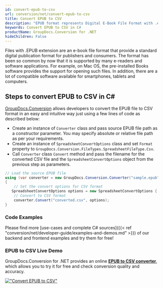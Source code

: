 ```yaml
---
id: convert-epub-to-csv
url: conversion/net/convert-epub-to-csv
title: Convert EPUB to CSV
description: "EPUB format represents Digital E-Book File Format with .epub extension. Learn how to convert EPUB to CSV file programmatically in C# language using GroupDocs.Conversion for .NET library."
keywords: Convert EPUB to CSV in C#
productName: GroupDocs.Conversion for .NET
hideChildren: False
---
```


Files with .EPUB extension are an e-book file format that provide a standard digital publication format for publishers and consumers. The format has been so common by now that it is supported by many e-readers and software applications. For example, on Mac OS, the pre-installed Books software provides the support for opening such files. In addition, there are a lot of compatible software available for smartphones, tablets and computers.

## Steps to convert EPUB to CSV in C#

[GroupDocs.Conversion](https://products.groupdocs.com/conversion/net) allows developers to convert the EPUB file to CSV format in an easy and intuitive way just using a few lines of code as described below:

* Create an instance of `Converter` class and pass source EPUB file path as a constructor parameter. You may specify absolute or relative file path as per your requirements. 
* Create an instance of `SpreadsheetConvertOptions` class and set `Format` property to `GroupDocs.Conversion.FileTypes.SpreadsheetFileType.Csv`.
* Call `Converter` class `Convert` method and pass the filename for the converted CSV file and the `SpreadsheetConvertOptions` object from the previous step as parameters.

```csharp
// Load the source EPUB file
using (var converter = new GroupDocs.Conversion.Converter("sample.epub"))
{
    // Set the convert options for CSV format
   SpreadsheetConvertOptions options = new SpreadsheetConvertOptions { Format = GroupDocs.Conversion.FileTypes.SpreadsheetFileType.Csv };
    // Convert to CSV format
    converter.Convert("converted.csv", options);
}
```

### Code Examples

Please find more [use-cases and complete C# sources]({{< ref "conversion/net/developer-guide/examples-and-demos.md" >}}) of our backend and frontend examples and try them for free!

### EPUB to CSV Live Demo

GroupDocs.Conversion for .NET provides an online [**EPUB to CSV converter**](https://products.groupdocs.app/conversion/epub-to-csv), which allows you to try it for free and check conversion quality and accuracy.

[!["Convert EPUB to CSV"](conversion/net/images/convert-to-csv/convert-epub-to-csv.png)](https://products.groupdocs.app/conversion/epub-to-csv)